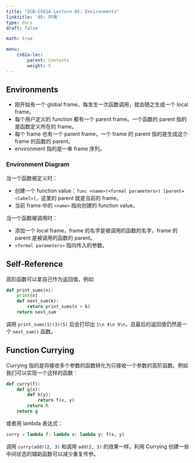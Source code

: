 ```yaml
---
title: "UCB-CS61A Lecture 05: Environments"
linktitle: '05: 环境'
type: docs
draft: false

math: true

menu:
    cs61a-lec:
        parent: Contents
        weight: 5
---
```


## Environments

* 刚开始有一个 global frame，每发生一次函数调用，就会随之生成一个 local frame。
* 每个用户定义的 function 都有一个 parent frame。一个函数的 parent 指的是函数定义所在的 frame。
* 每个 frame 也有一个 parent frame，一个 frame 的 parent 指的是生成这个 frame 的函数的 parent。
* environment 指的是一串 frame 序列。

### Environment Diagram

当一个函数被定义时：

* 创建一个 function value：`func <name>(<formal parameters>) [parent=<label>]`，这里的 parent 就是当前的 frame。
* 当前 frame 中的 `<name>` 指向创建的 function value。

当一个函数被调用时：

* 添加一个 local frame，frame 的名字是被调用的函数的名字，frame 的 parent 是被调用的函数的 parent。
* `<formal parameters>`  指向传入的参数。

## Self-Reference

高阶函数可以拿自己作为返回值，例如

```python
def print_sums(n):
    print(n)
    def next_sum(k):
        return print_sums(n + k)
    return next_sum
```

调用 `print_sums(1)(3)(5)` 后会打印出 `1\n 4\n 9\n`，且最后的返回值仍然是一个 `next_sum()` 函数。

## Function Currying

Currying 指的是将接收多个参数的函数转化为只接收一个参数的高阶函数。例如我们可以实现一个这样的函数：

```python
def curry(f):
    def g(x):
        def h(y):
            return f(x, y)
       	return h
   	return g
```

或者用 lambda 表达式：

```python
curry = lambda f: lambda x: lambda y: f(x, y)
```

调用 `curry(add)(2, 3)` 和调用 `add(2, 3)` 的效果一样。利用 Currying 创建一些中间状态的辅助函数可以减少重复传参。